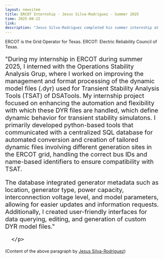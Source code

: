 ```yaml
---
layout: newsitem
title: ERCOT Internship - Jesus Silva-Rodriguez - Summer 2025
time: 2025-08-22
link: 
description: "Jesus Silva-Rodriguez completed his summer internship at Electric Reliability Council of Texas (ERCOT) in Summer 2025."
---
```


ERCOT is the Grid Operator for Texas. ERCOT: Electric Reliability Council of Texas.

<div class="smallhead" style="font-size:20px;">
<!--      <p style="color:black; font-size:20px;"> -->
      <p>
"During my internship in ERCOT during summer 2025, I interned with the Operations Stability Analysis Grup, where I worked on improving the management and format processing of the dynamic model files (.dyr) used for Transient Stability Analysis Tools (TSAT) of DSATools. My internship project focused on enhancing the automation and flexibility with which these DYR files are handled, which define dynamic behavior for transient stability simulatons. I primarily developed python-based tools that communicated with a centralized SQL database for automated conversion and creation of tailored dynamic files involving different generation sites in the ERCOT grid, handling the correct bus IDs and name-based identifiers to ensure compatibility with TSAT.

The database integrated generator metadata such as location, generator type, power capacity, interconnection voltage level, and model parameters, allowing for easier updates and information requests. Additionally, I created user-friendly interfaces for data querying, editing, and generation of custom DYR model files."

      </p>
</div>


(Content of the above paragraph by <a href="/people/Jesus-SilvaRodriguez/" class="" target="_blank">Jesus Silva-Rodriguez</a>)